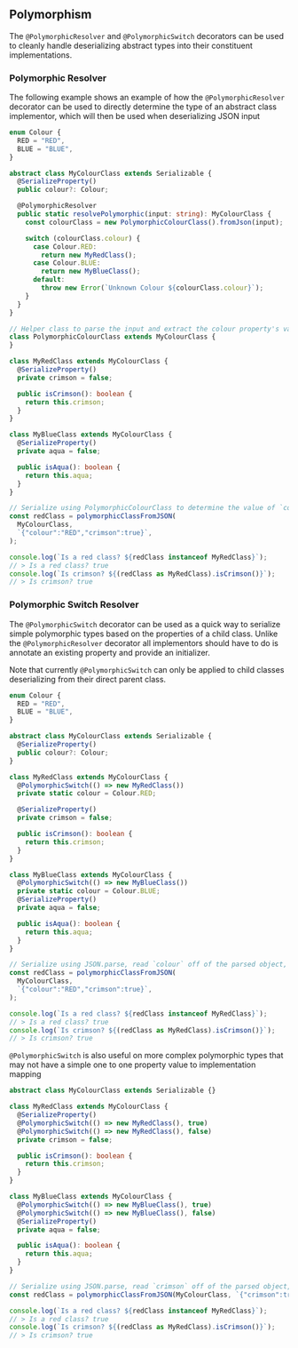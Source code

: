 ## Polymorphism

The `@PolymorphicResolver` and `@PolymorphicSwitch` decorators can be used
to cleanly handle deserializing abstract types into their constituent 
implementations.

### Polymorphic Resolver

The following example shows an example of how the `@PolymorphicResolver` decorator can be used to directly determine the type of an abstract class implementor, which will then be used when deserializing JSON input

```ts
enum Colour {
  RED = "RED",
  BLUE = "BLUE",
}

abstract class MyColourClass extends Serializable {
  @SerializeProperty()
  public colour?: Colour;

  @PolymorphicResolver
  public static resolvePolymorphic(input: string): MyColourClass {
    const colourClass = new PolymorphicColourClass().fromJson(input);

    switch (colourClass.colour) {
      case Colour.RED:
        return new MyRedClass();
      case Colour.BLUE:
        return new MyBlueClass();
      default:
        throw new Error(`Unknown Colour ${colourClass.colour}`);
    }
  }
}

// Helper class to parse the input and extract the colour property's value
class PolymorphicColourClass extends MyColourClass {
}

class MyRedClass extends MyColourClass {
  @SerializeProperty()
  private crimson = false;

  public isCrimson(): boolean {
    return this.crimson;
  }
}

class MyBlueClass extends MyColourClass {
  @SerializeProperty()
  private aqua = false;

  public isAqua(): boolean {
    return this.aqua;
  }
}

// Serialize using PolymorphicColourClass to determine the value of `colour`, then serialize using `MyRedClass`
const redClass = polymorphicClassFromJSON(
  MyColourClass,
  `{"colour":"RED","crimson":true}`,
);

console.log(`Is a red class? ${redClass instanceof MyRedClass}`);
// > Is a red class? true
console.log(`Is crimson? ${(redClass as MyRedClass).isCrimson()}`);
// > Is crimson? true
```

### Polymorphic Switch Resolver
The `@PolymorphicSwitch` decorator can be used as a quick way to serialize simple polymorphic types based on the properties of a child class. Unlike the `@PolymorphicResolver` decorator all implementors should have to do is annotate an existing property and provide an initializer.

Note that currently `@PolymorphicSwitch` can only be applied to child classes deserializing from their direct parent class.

```ts
enum Colour {
  RED = "RED",
  BLUE = "BLUE",
}

abstract class MyColourClass extends Serializable {
  @SerializeProperty()
  public colour?: Colour;
}

class MyRedClass extends MyColourClass {
  @PolymorphicSwitch(() => new MyRedClass())
  private static colour = Colour.RED;

  @SerializeProperty()
  private crimson = false;

  public isCrimson(): boolean {
    return this.crimson;
  }
}

class MyBlueClass extends MyColourClass {
  @PolymorphicSwitch(() => new MyBlueClass())
  private static colour = Colour.BLUE;
  @SerializeProperty()
  private aqua = false;

  public isAqua(): boolean {
    return this.aqua;
  }
}

// Serialize using JSON.parse, read `colour` off of the parsed object, then parse using the value provided in `@PolymorphicSwitch`
const redClass = polymorphicClassFromJSON(
  MyColourClass,
  `{"colour":"RED","crimson":true}`,
);

console.log(`Is a red class? ${redClass instanceof MyRedClass}`);
// > Is a red class? true
console.log(`Is crimson? ${(redClass as MyRedClass).isCrimson()}`);
// > Is crimson? true
```

`@PolymorphicSwitch` is also useful on more complex polymorphic types that may not have a simple one to one property value to implementation mapping

```ts
abstract class MyColourClass extends Serializable {}

class MyRedClass extends MyColourClass {
  @SerializeProperty()
  @PolymorphicSwitch(() => new MyRedClass(), true)
  @PolymorphicSwitch(() => new MyRedClass(), false)
  private crimson = false;

  public isCrimson(): boolean {
    return this.crimson;
  }
}

class MyBlueClass extends MyColourClass {
  @PolymorphicSwitch(() => new MyBlueClass(), true)
  @PolymorphicSwitch(() => new MyBlueClass(), false)
  @SerializeProperty()
  private aqua = false;

  public isAqua(): boolean {
    return this.aqua;
  }
}

// Serialize using JSON.parse, read `crimson` off of the parsed object, then parse using the value provided in `@PolymorphicSwitch`
const redClass = polymorphicClassFromJSON(MyColourClass, `{"crimson":true}`);

console.log(`Is a red class? ${redClass instanceof MyRedClass}`);
// > Is a red class? true
console.log(`Is crimson? ${(redClass as MyRedClass).isCrimson()}`);
// > Is crimson? true
```